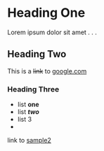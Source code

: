 # Heading One

Lorem ipsum dolor sit amet  . . . 

## Heading Two

This is a ~~link~~ to [google.com](https://google.com)

### Heading Three

+ list **one**
+ list ***two***
+ list 3
+ 

link to [sample2](subpages/sample2.md)